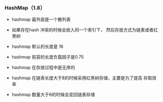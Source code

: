 ### HashMap（1.8）

* hashmap 最外层是一个散列表

* 如果存在hash 冲突的时候会放入同一个索引下，
然后存放方式为链表或者红黑树

* hashmap 默认的长度是 16

* hashmap 拓容的长度负载因子是0.75

* hashmap 在存放过程中是无序的

* hashmap 在链表长度大于8的时候采用红黑树存储，主要是为了提高
存取效率

* hashmap 数量大于6的时候会变回链表存储